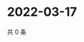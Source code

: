 # 2022-03-17

共 0 条

<!-- BEGIN WEIBO -->
<!-- 最后更新时间 Thu Mar 17 2022 11:06:01 GMT+0800 (China Standard Time) -->

<!-- END WEIBO -->
